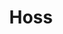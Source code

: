---
blog: https://www.hoss.com/blog
facebook: https://www.facebook.com/Hossapp/
linkedin: https://www.linkedin.com/company/hossapp/
logohandle: hoss
sort: hoss
title: Hoss
twitter: https://x.com/hossapp
website: https://www.hoss.com/
---